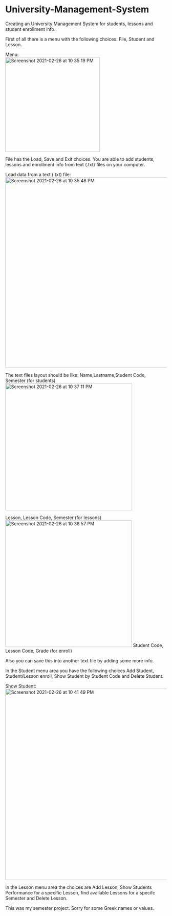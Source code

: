# University-Management-System
Creating an University Management System for students, lessons and student enrollment info.

First of all there is a menu with the following choices: File, Student and Lesson.

Menu:<br>
<img width="295" alt="Screenshot 2021-02-26 at 10 35 19 PM" src="https://user-images.githubusercontent.com/47252292/109352858-25324600-7884-11eb-9ede-c6ada1eafb06.png">

File has the Load, Save and Exit choices.
You are able to add students, lessons and enrollment info from text (.txt) files on your computer.

Load data from a text (.txt) file:<br>
<img width="594" alt="Screenshot 2021-02-26 at 10 35 48 PM" src="https://user-images.githubusercontent.com/47252292/109352995-6e829580-7884-11eb-8b78-55590f577574.png">

The text files layout should be like:
Name,Lastname,Student Code, Semester (for students)<br>
<img width="396" alt="Screenshot 2021-02-26 at 10 37 11 PM" src="https://user-images.githubusercontent.com/47252292/109353820-8dcdf280-7885-11eb-9ed2-b3c12a087961.png">

Lesson, Lesson Code, Semester (for lessons)<br>
<img width="395" alt="Screenshot 2021-02-26 at 10 38 57 PM" src="https://user-images.githubusercontent.com/47252292/109353086-89550a00-7884-11eb-828d-b709a1d8e031.png">
Student Code, Lesson Code, Grade (for enroll)

Also you can save this into another text file by adding some more info.

In the Student menu area you have the following choices Add Student, Student/Lesson enroll, Show Student by Student Code and Delete Student.

Show Student:<br>
<img width="596" alt="Screenshot 2021-02-26 at 10 41 49 PM" src="https://user-images.githubusercontent.com/47252292/109353277-d3d68680-7884-11eb-81c4-e84cd530f0ac.png">

In the Lesson menu area the choices are Add Lesson, Show Students Performance for a specific Lesson, find available Lessons for a specifc Semester and Delete Lesson.

This was my semester project.
Sorry for some Greek names or values.
